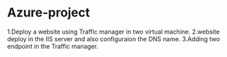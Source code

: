 # Azure-project 
1.Deploy a website using  Traffic manager in two virtual machine. 
2.website deploy in the  IIS server
and also configuraion the DNS name. 
3.Adding two endpoint in the Traffic manager.
